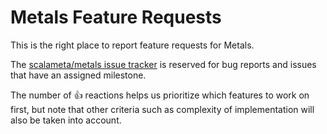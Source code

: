  # Metals Feature Requests

This is the right place to report feature requests for Metals.

The [scalameta/metals issue
tracker](https://github.com/scalameta/metals/issues) is reserved for bug
reports and issues that have an assigned milestone.

The number of 👍 reactions helps us prioritize which features to work on first,
but note that other criteria such as complexity of implementation will also be
taken into account.
